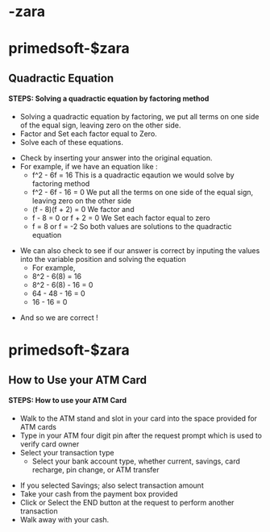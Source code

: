 # -zara
# primedsoft-$zara
## Quadractic Equation
#### STEPS: Solving a quadractic equation by factoring method
* Solving a quadractic equation by factoring, we put all terms on one side of the equal sign, leaving zero on the other side.
* Factor and Set each factor equal to Zero.
* Solve each of these equations.
+ Check by inserting your answer into the original equation. 
+ For example, if we have an equation like :
  - f^2 - 6f = 16 This is a quadractic eqaution we would solve by factoring method
  - f^2 - 6f - 16 = 0 We put all the terms on one side of the equal sign, leaving zero on the other side
  - (f - 8)(f + 2) = 0 We factor and 
  - f - 8 = 0 or f + 2 = 0 We Set each factor equal to zero
  - f = 8     or f = -2 So both values are solutions to the quadractic equation
* We can also check to see if our answer is correct by inputing the values into the variable position and solving the equation
  - For example, 
  - 8^2 - 6(8) = 16
  - 8^2 - 6(8) - 16 = 0
  - 64 - 48 - 16 = 0
  - 16 - 16 = 0 
+ And so we are correct !


# primedsoft-$zara
## How to Use your ATM Card
#### STEPS: How to use your ATM Card
* Walk to the ATM stand and slot in your card into the space provided for ATM cards
* Type in your ATM four digit pin after the request prompt which is used to verify card owner
* Select your transaction type
  - Select your bank account type, whether current, savings, card recharge, pin change, or ATM transfer
+ If you selected Savings; also select transaction amount
+ Take your cash from the payment box provided
+ Click or Select the END button at the request to perform another transaction
+ Walk away with your cash.
